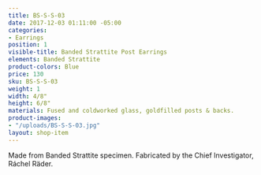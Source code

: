```yaml
---
title: BS-S-S-03
date: 2017-12-03 01:11:00 -05:00
categories:
- Earrings
position: 1
visible-title: Banded Strattite Post Earrings
elements: Banded Strattite
product-colors: Blue
price: 130
sku: BS-S-S-03
weight: 1
width: 4/8"
height: 6/8"
materials: Fused and coldworked glass, goldfilled posts & backs.
product-images:
- "/uploads/BS-S-S-03.jpg"
layout: shop-item
---
```


Made from Banded Strattite specimen. Fabricated by the Chief Investigator, Ráchel Räder.